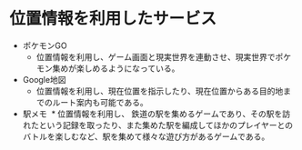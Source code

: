 # 位置情報を利用したサービス
* ポケモンGO
  * 位置情報を利用し、ゲーム画面と現実世界を連動させ、現実世界でポケモン集めが楽しめるようになっている。
* Google地図
  * 位置情報を利用し、現在位置を指示したり、現在位置からある目的地までのルート案内も可能である。
* 駅メモ
  * 位置情報を利用し、 鉄道の駅を集めるゲームであり、その駅を訪れたという記録を取ったり、また集めた駅を編成してほかのプレイヤーとのバトルを楽しむなど、駅を集めて様々な遊び方があるゲームである。
